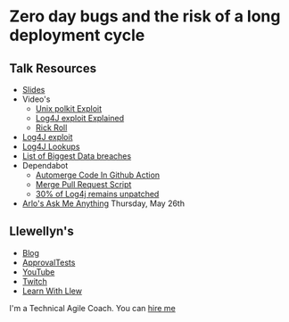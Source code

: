 # Zero day bugs and the risk of a long deployment cycle

## Talk Resources

* [Slides](https://github.com/isidore/Talks/raw/master/Slides/Zero%20day%20bugs.pptx)
* Video's
  * [Unix polkit Exploit](https://www.youtube.com/watch?v=eTcVLqKpZJc)
  * [Log4J exploit Explained](https://www.youtube.com/watch?v=0-abhd-CLwQ)
  * [Rick Roll](https://youtu.be/dQw4w9WgXcQ)
* [Log4J exploit](https://en.wikipedia.org/wiki/Log4Shell)
* [Log4J Lookups](https://logging.apache.org/log4j/2.x/manual/lookups.html)
* [List of Biggest Data breaches](https://www.upguard.com/blog/biggest-data-breaches)
* Dependabot
  *  [Automerge Code In Github Action](https://github.com/approvals/Approvaltests.Kotlin.StarterProject/blob/main/.github/workflows/test.yml#L18-L33)
  *  [Merge Pull Request Script](https://github.com/approvals/Approvaltests.Kotlin.StarterProject/blob/main/merge_dependabot.sh)
  * [30% of Log4j remains unpatched](https://thenewstack.io/30-of-apache-log4j-security-holes-remain-unpatched/)
* [Arlo's Ask Me Anything](https://www.eventbrite.com/e/ask-me-anything-on-legacy-code-whiskey-hour-with-arlo-registration-324156890987) Thursday, May 26th
## Llewellyn's <!-- include: llewellyn.md -->

* [Blog](http://llewellynfalco.blogspot.com/)
* [ApprovalTests](https://github.com/approvals/)
* [YouTube](https://www.youtube.com/user/isidoreus/videos)
* [Twitch](https://www.twitch.tv/llewellynfalco)
* [Learn With Llew](https://github.com/LearnWithLlew)

I'm a Technical Agile Coach. You can [hire me](http://llewellynfalco.blogspot.com/p/hire-me.html)
 <!-- endInclude -->
